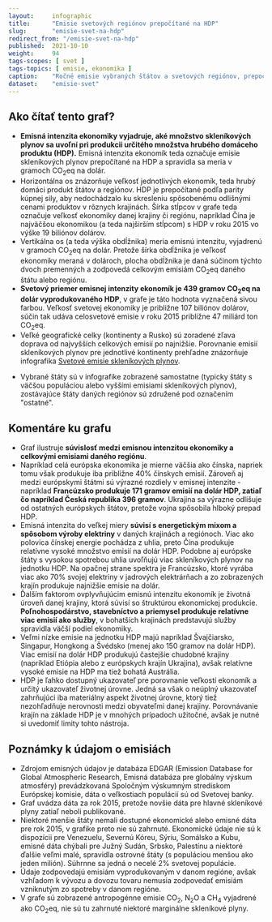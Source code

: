 ```yaml
---
layout:     infographic
title:      "Emisie svetových regiónov prepočítané na HDP"
slug:       "emisie-svet-na-hdp"
redirect_from: "/emisie-svet-na-hdp"
published:  2021-10-10
weight:     94
tags-scopes: [ svet ]
tags-topics: [ emisie, ekonomika ]
caption:    "Ročné emisie vybraných štátov a svetových regiónov, prepočítané v pomere k HDP a porovnané s celkovou veľkosťou ekonomiky."
dataset:    "emisie-svet"
---
```


## Ako čítať tento graf?

* **<glossary id="emisnaintenzitaekonomiky">Emisná intenzita ekonomiky</glossary> vyjadruje, aké množstvo <glossary id="antropogennesklenikoveplyny">skleníkových plynov</glossary> sa uvoľní pri produkcii určitého množstva hrubého domáceho produktu (HDP).** Emisná intenzita ekonomík teda označuje emisie skleníkových plynov prepočítané na HDP a spravidla sa meria v gramoch <glossary id="co2eq">CO<sub>2</sub>eq</glossary> na dolár.
* Horizontálna os znázorňuje veľkosť jednotlivých ekonomík, teda hrubý domáci produkt štátov a regiónov. HDP je prepočítané podľa parity kúpnej sily, aby nedochádzalo ku skresleniu spôsobenému odlišnými cenami produktov v rôznych krajinách. Šírka stĺpcov v grafe teda označuje veľkosť ekonomiky danej krajiny či regiónu, napríklad Čína je najväčšou ekonomikou (a teda najširším stĺpcom) s HDP v roku 2015 vo výške 19 biliónov dolárov.
* Vertikálna os (a teda výška obdĺžnika) meria emisnú intenzitu, vyjadrenú v gramoch CO<sub>2</sub>eq na dolár. Pretože šírka obdĺžnika je veľkosť ekonomiky meraná v dolároch, plocha obdĺžnika je daná súčinom týchto dvoch premenných a zodpovedá celkovým emisiám CO<sub>2</sub>eq daného štátu alebo regiónu.
* **Svetový priemer emisnej intenzity ekonomík je 439 gramov CO<sub>2</sub>eq na dolár vyprodukovaného HDP**, v grafe je táto hodnota vyznačená sivou farbou. Veľkosť svetovej ekonomiky je približne 107 biliónov dolárov, súčin tak udáva celosvetové emisie v roku 2015 približne 47 miliárd ton CO<sub>2</sub>eq.
* Veľké geografické celky (kontinenty a Rusko) sú zoradené zľava doprava od najvyšších celkových emisií po najnižšie. Porovnanie emisií skleníkových plynov pre jednotlivé kontinenty prehľadne znázorňuje infografika [Svetové emisie skleníkových plynov](/infografiky/emisie-svet).
<!-- * Obdobné relatívne vyjadrenie skleníkových plynov, avšak prepočítané na obyvateľa namiesto na HDP, zobrazuje infografika [Emisie svetových regiónov prepočítané na osobu](/infografiky/emise-svet-na-osobu). -->
* Vybrané štáty sú v infografike zobrazené samostatne (typicky štáty s väčšou populáciou alebo vyššími emisiami skleníkových plynov), zostávajúce štáty daných regiónov sú združené pod označením &quot;ostatné&quot;.

## Komentáre ku grafu

* Graf ilustruje **súvislosť medzi emisnou intenzitou ekonomiky a celkovými emisiami daného regiónu**.
* Napríklad celá európska ekonomika je mierne väčšia ako čínska, napriek tomu však produkuje iba približne 40% čínskych emisií. Zároveň aj medzi európskymi štátmi sú výrazné rozdiely v emisnej intenzite - napríklad **Francúzsko produkuje 171 gramov emisií na dolár HDP, zatiaľ čo napríklad Česká republika 396 gramov**. Ukrajina sa výrazne odlišuje od ostatných európskych štátov, pretože vojna spôsobila hlboký prepad HDP.
* Emisná intenzita do veľkej miery **súvisí s energetickým mixom a spôsobom výroby elektriny** v daných krajinách a regiónoch. Viac ako polovica čínskej energie pochádza z uhlia, preto Čína produkuje relatívne vysoké množstvo emisií na dolár HDP. Podobne aj európske štáty s vysokou spotrebou uhlia uvoľňujú viac skleníkových plynov na jednotku HDP. Na opačnej strane spektra je Francúzsko, ktoré vyrába viac ako 70% svojej elektriny v jadrových elektrárňach a zo zobrazených krajín produkuje najnižšie emisie na dolár.
* Ďalším faktorom ovplyvňujúcim emisnú intenzitu ekonomík je životná úroveň danej krajiny, ktorá súvisí so štruktúrou ekonomickej produkcie. **Poľnohospodárstvo, stavebníctvo a priemysel produkuje relatívne viac emisií ako služby**, v bohatších krajinách predstavujú služby spravidla väčší podiel ekonomiky.
* Veľmi nízke emisie na jednotku HDP majú napríklad Švajčiarsko, Singapur, Hongkong a Švédsko (menej ako 150 gramov na dolár HDP). Viac emisií na dolár HDP produkujú častejšie chudobné krajiny (napríklad Etiópia alebo z európskych krajín Ukrajina), avšak relatívne vysoké emisie na HDP ma tiež bohatá Austrália.
* HDP je ľahko dostupný ukazovateľ pre porovnanie veľkostí ekonomík a určitý ukazovateľ životnej úrovne. Jedná sa však o neúplný ukazovateľ zahrňujúci iba materiálny aspekt životnej úrovne, ktorý tiež nezohľadňuje nerovnosti medzi obyvateľmi danej krajiny. Porovnávanie krajín na základe HDP je v mnohých prípadoch užitočné, avšak je nutné si uvedomiť limity tohto nástroja.

## Poznámky k údajom o emisiách

* Zdrojom emisných údajov je databáza EDGAR (Emission Database for Global Atmospheric Research, Emisná databáza pre globálny výskum atmosféry) prevádzkovaná Spoločným výskumným strediskom Európskej komisie, dáta o veľkostiach populácií sú od Svetovej banky.
* Graf uvádza dáta za rok 2015, pretože novšie dáta pre hlavné skleníkové plyny zatiaľ neboli publikované.
* Niektoré menšie štáty nemali dostupné ekonomické alebo emisné dáta pre rok 2015, v grafike preto nie sú zahrnuté. Ekonomické údaje nie sú k dispozícii pre Venezuelu, Severnú Kóreu, Sýriu, Somálsko a Kubu, emisné dáta chýbali pre Južný Sudán, Srbsko, Palestínu a niektoré ďalšie veľmi malé, spravidla ostrovné štáty (s populáciou menšou ako jeden milión). Súhrnne sa jedná o necelé 2% svetovej populácie.
* Údaje zodpovedajú emisiám vyprodukovaným v danom regióne, avšak vzhľadom k vývozu a dovozu tovaru nemusia zodpovedať emisiám vzniknutým zo spotreby v danom regióne.
* V grafe sú zobrazené <glossary id="antropogennesklenikoveplyny">antropogénne emisie</glossary> CO<sub>2</sub>, N<sub>2</sub>O a CH<sub>4</sub> vyjadrené ako <glossary id="co2eq">CO<sub>2</sub>eq</glossary>, nie sú tu zahrnuté niektoré marginálne skleníkové plyny.
